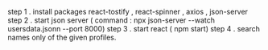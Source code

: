 step 1 . install packages react-tostify , react-spinner , axios , json-server
step 2 . start json server ( command : npx json-server --watch usersdata.jsonn --port 8000)
step 3 . start react ( npm start)
step 4 . search names only of the given profiles. 
